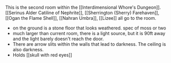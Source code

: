 This is the second room within the [[Interdimensional Whore's Dungeon]].  [[Serinus Alder Catiline of Nephrite]], [[Sherrington (Sherry) Farehaven]], [[Ogan the Flame Shell]], [[Nahran Umbra]], [[Lizee]] all go to the room.
- on the ground is a stone floor that looks weathered. spec of moss or two
- much larger than current room, there is a light source, but it is 90ft away and the light barely doesn't reach the door. 
- There are arrow slits within the walls that lead to darkness. The ceiling is also darkness.
- Holds [[skull with red eyes]]